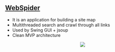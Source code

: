 ## [WebSpider](https://github.com/dvkom/skillbox-learning/tree/master/12/5/WebSpider)
* It is an application for building a site map
* Multithreaded search and crawl through all links
* Used by Swing GUI + jsoup
* Clean MVP architecture
<p align="center">
  <img src="https://raw.githubusercontent.com/dvkom/skillbox-learning/master/images/webSpider.png">
</p>
